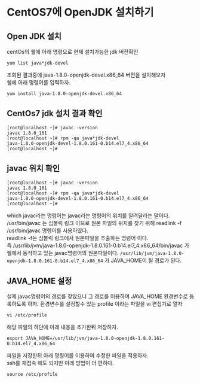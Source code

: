 # CentOS7에 OpenJDK 설치하기 

## Open JDK 설치 
centOs의 쉘에 아래 명령으로 현재 설치가능한 jdk 버전확인
```
yum list java*jdk-devel
```

조회된 결과중에 java-1.8.0-openjdk-devel.x86_64 버전을 설치해보자  
쉘에 아래 명령어를 입력하자.
```
yum install java-1.8.0-openjdk-devel.x86_64
```

## CentOs7 jdk 설치 결과 확인
```
[root@localhost ~]# javac -version
javac 1.8.0_161
[root@localhost ~]# rpm -qa java*jdk-devel
java-1.8.0-openjdk-devel-1.8.0.161-0.b14.el7_4.x86_64
[root@localhost ~]#
```


## javac 위치 확인
```
[root@localhost ~]# javac -version
javac 1.8.0_161
[root@localhost ~]# rpm -qa java*jdk-devel
java-1.8.0-openjdk-devel-1.8.0.161-0.b14.el7_4.x86_64
[root@localhost ~]#
```
which javac라는 명령어는 javac라는 명령어의 위치를 알려달라는 말이다.  
/usr/bin/javac 는 심볼릭 링크 이므로 원본 파일의 위치를 찾기 위해 readlink -f /usr/bin/javac 명령어를 사용하였다.  
readlink -f는 심볼릭 링크에서 원본파일을 추출하는 명령어 이다.  
즉 /usr/lib/jvm/java-1.8.0-openjdk-1.8.0.161-0.b14.el7_4.x86_64/bin/javac 가 쉘에서 동작하고 있는 javac명령어의 원본파일이다.
`/usr/lib/jvm/java-1.8.0-openjdk-1.8.0.161-0.b14.el7_4.x86_64` 가 JAVA_HOME이 될 경로가 된다.


## JAVA_HOME 설정 
실제 javac명령어의 경로를 찾았으니 그 경로를 이용하여 JAVA_HOME 환경변수로 등록하도록 하자.
환경변수를 설정할수 있는 profile 이라는 파일을 vi 편집기로 열자
```
vi /etc/profile
```

해당 파일의 하단에 아래 내용을 추가한뒤 저장하자.
```
export JAVA_HOME=/usr/lib/jvm/java-1.8.0-openjdk-1.8.0.161-0.b14.el7_4.x86_64
```


파일을 저장한뒤 아래 명령어를 이용하여 수정한 파일을 적용하자.  
ssh를 재접속 해도 되지만 아래 방법이 더 편하다.
```
source /etc/profile
```